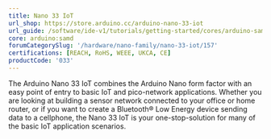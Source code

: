 ```yaml
---
title: Nano 33 IoT
url_shop: https://store.arduino.cc/arduino-nano-33-iot
url_guide: /software/ide-v1/tutorials/getting-started/cores/arduino-samd
core: arduino:samd
forumCategorySlug: '/hardware/nano-family/nano-33-iot/157'
certifications: [REACH, RoHS, WEEE, UKCA, CE]
productCode: '033'
---
```


The Arduino Nano 33 IoT combines the Arduino Nano form factor with an easy point of entry to basic IoT and pico-network applications. Whether you are looking at building a sensor network connected to your office or home router, or if you want to create a Bluetooth® Low Energy device sending data to a cellphone, the Nano 33 IoT is your one-stop-solution for many of the basic IoT application scenarios.